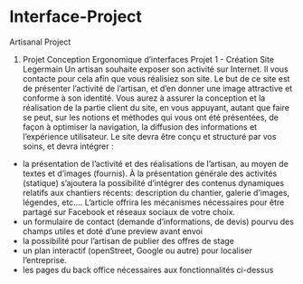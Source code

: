 # Interface-Project
Artisanal Project
1. Projet
Conception Ergonomique d’interfaces Projet 1 - Création
Site Legermain
 Un artisan souhaite exposer son activité sur Internet. Il vous contacte pour cela afin que vous réalisiez son site. Le but de ce site est de présenter l’activité de l’artisan, et d’en donner une image attractive et conforme à son identité.
Vous aurez à assurer la conception et la réalisation de la partie client du site, en vous appuyant, autant que faire se peut, sur les notions et méthodes qui vous ont été présentées, de façon à optimiser la navigation, la diffusion des informations et l’expérience utilisateur.
Le site devra être conçu et structuré par vos soins, et devra intégrer :
- la présentation de l’activité et des réalisations de l’artisan, au moyen de textes et d’images (fournis). À la présentation générale des activités (statique) s’ajoutera la possibilité d’intégrer des contenus dynamiques relatifs aux chantiers récents: description du chantier, galerie d’images, légendes, etc.... L’article offrira les mécanismes nécessaires pour être partagé sur Facebook et réseaux sociaux de votre choix.
- un formulaire de contact (demande d’informations, de devis) pourvu des champs utiles et doté d’une preview avant envoi
- la possibilité pour l’artisan de publier des offres de stage
- un plan interactif (openStreet, Google ou autre) pour localiser l’entreprise.
- les pages du back office nécessaires aux fonctionnalités ci-dessus

